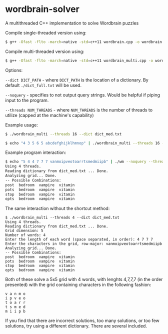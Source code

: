 # wordbrain-solver
A multithreaded C++ implementation to solve Wordbrain puzzles

Compile single-threaded version using:

  ```bash
  $ g++ -Ofast -flto -march=native -std=c++11 wordbrain.cpp -o wordbrain -pthread
  ```

Compile multi-threaded version using:

  ```bash
  $ g++ -Ofast -flto -march=native -std=c++11 wordbrain_multi.cpp -o wordbrain_multi.cpp -pthread
  ```
  
Options:

  `--dict DICT_PATH` - where `DICT_PATH` is the location of a dictionary. By default `./dict_full.txt` will be used.
  
  `--noquery` - specifies to not output query strings. Would be helpful if piping input to the program.
  
  `--threads NUM_THREADS` - where `NUM_THREADS` is the number of threads to utilize (capped at the machine's capability)
  
Example usage:

  ```bash
  $ ./wordbrain_multi --threads 16 --dict dict_med.txt
  ```
  
  ```bash
  $ echo "4 3 5 6 5 abcdefghijklhmnop" | ./wordbrain_multi --threads 16 --dict dict_med.txt --noquery
  ```
  
Example program interaction:

  ```bash
  $ echo "5 4 4 7 7 7 vanmoipveotoarrtsmedmiipb" | ./wm --noquery --threads 4 --dict dict_med.txt
  Using 4 threads.
  Reading dictionary from dict_med.txt ... Done.
  Analyzing grid... Done.
  -- Possible Combinations:
  post  bedroom  vampire  vitamin  
  pots  bedroom  vampire  vitamin  
  stop  bedroom  vampire  vitamin  
  opts  bedroom  vampire  vitamin
  ```
  
The same interaction without the shortcut method:

  ```
  $ ./wordbrain_multi --threads 4 --dict dict_med.txt
  Using 4 threads.
  Reading dictionary from dict_med.txt ... Done.
  Grid dimension: 5
  Number of words: 4
  Enter the length of each word (space separated, in order): 4 7 7 7
  Enter the characters in the grid, row-major: vanmoipveotoarrtsmedmiipb
  Analyzing grid... Done.
  -- Possible Combinations:
  post  bedroom  vampire  vitamin  
  pots  bedroom  vampire  vitamin  
  stop  bedroom  vampire  vitamin  
  opts  bedroom  vampire  vitamin
  ```
  
  Both of these solve a 5x5 grid with 4 words, with lenghts 4,7,7,7 (in the order presented) with the grid containing characters in the following fashion:
  
  ```
  v a n m o 
  i p v e o 
  t o a r r
  t s m e d 
  m i i p b
  ```

If you find that there are incorrect solutions, too many solutions, or too few solutions, try using a different dictionary. There are several included.
